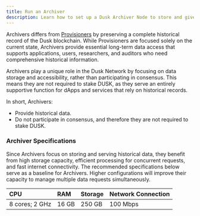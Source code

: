 ```yaml
---
title: Run an Archiver
description: Learn how to set up a Dusk Archiver Node to store and give access to Dusk’s historical data.
---
```

Archivers differs from [Provisioners](/operator/provisioner) by preserving a complete historical record of the Dusk blockchain. While Provisioners are focused solely on the current state, Archivers provide essential long-term data access that supports applications, users, researchers, and auditors who need comprehensive historical information.

Archivers play a unique role in the Dusk Network by focusing on data storage and accessibility, rather than participating in consensus. This means they are not required to stake DUSK, as they serve an entirely supportive function for dApps and services that rely on historical records. 

In short, Archivers:
- Provide historical data.
- Do not participate in consensus, and therefore they are not required to stake DUSK.


### Archiver Specifications

Since Archivers focus on storing and serving historical data, they benefit from high storage capacity, efficient processing for concurrent requests, and fast internet connectivity. The recommended specifications below serve as a baseline for Archivers. Higher configurations will improve their capacity to manage multiple data requests simultaneously.


| CPU | RAM | Storage | Network Connection |
| :--- | :--- | :--- | :--- |
| 8 cores; 2 GHz | 16 GB | 250 GB | 100 Mbps |
